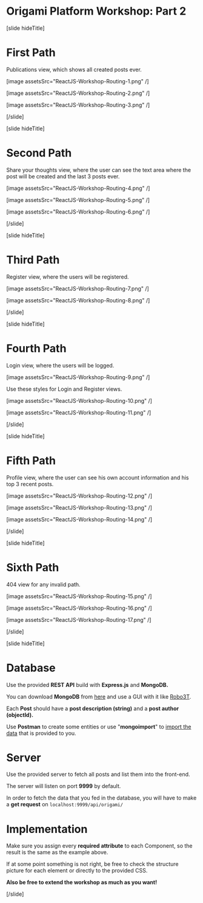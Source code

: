 # Origami Platform Workshop: Part 2

[slide hideTitle]
# First Path

Publications view, which shows all created posts ever.

[image assetsSrc="ReactJS-Workshop-Routing-1.png" /]

[image assetsSrc="ReactJS-Workshop-Routing-2.png" /]

[image assetsSrc="ReactJS-Workshop-Routing-3.png" /]

[/slide]

[slide hideTitle]
# Second Path

Share your thoughts view, where the user can see the text area where the post will be created and the last 3 posts ever.

[image assetsSrc="ReactJS-Workshop-Routing-4.png" /]

[image assetsSrc="ReactJS-Workshop-Routing-5.png" /]

[image assetsSrc="ReactJS-Workshop-Routing-6.png" /]

[/slide]

[slide hideTitle]
# Third Path

Register view, where the users will be registered.

[image assetsSrc="ReactJS-Workshop-Routing-7.png" /]

[image assetsSrc="ReactJS-Workshop-Routing-8.png" /]

[/slide]

[slide hideTitle]
# Fourth Path

Login view, where the users will be logged.

[image assetsSrc="ReactJS-Workshop-Routing-9.png" /]

Use these styles for Login and Register views.

[image assetsSrc="ReactJS-Workshop-Routing-10.png" /]

[image assetsSrc="ReactJS-Workshop-Routing-11.png" /]

[/slide]

[slide hideTitle]
# Fifth Path

Profile view, where the user can see his own account information and his top 3 recent posts.

[image assetsSrc="ReactJS-Workshop-Routing-12.png" /]

[image assetsSrc="ReactJS-Workshop-Routing-13.png" /]

[image assetsSrc="ReactJS-Workshop-Routing-14.png" /]

[/slide]

[slide hideTitle]
# Sixth Path

404 view for any invalid path.

[image assetsSrc="ReactJS-Workshop-Routing-15.png" /]

[image assetsSrc="ReactJS-Workshop-Routing-16.png" /]

[image assetsSrc="ReactJS-Workshop-Routing-17.png" /]

[/slide]

[slide hideTitle]
# Database 

Use the provided **REST API** build with **Express.js** and **MongoDB.**

You can download **MongoDB** from [here](https://www.mongodb.com/try/download/community) and use a GUI with it like [Robo3T](https://robomongo.org/).

Each **Post** should have a **post description (string)** and a **post author (objectId).** 

Use **Postman** to create some entities or use "**mongoimport**" to [import the data](https://stackoverflow.com/questions/15171622/mongoimport-of-json-file) that is provided to you.


# Server

Use the provided server to fetch all posts and list them into the front-end.

The server will listen on port **9999** by default.

In order to fetch the data that you fed in the database, you will have to make a **get request** on `localhost:9999/api/origami/`

# Implementation

Make sure you assign every **required attribute** to each Component, so the result is the same as the example above.

If at some point something is not right, be free to check the structure picture for each element or directly to the provided CSS.

**Also be free to extend the workshop as much as you want!**

[/slide]
